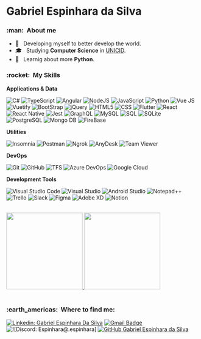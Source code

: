 # Gabriel Espinhara da Silva

<h3> :man: &nbsp;About me </h3>

- 🤔 &nbsp; Developing myself to better develop the world.
- 🎓 &nbsp; Studying **Computer Science** in <a href="https://www.unicid.edu.br/" target="_blank">UNICID</a>.
- 🌱 &nbsp; Learnig about more **Python**.

<h3> :rocket: &nbsp;My Skills </h3>

**Applications & Data**

  
  ![C#](https://img.shields.io/badge/-C%23-333333?style=flat&logo=Csharp&logoColor=9b4993)
  ![TypeScript](https://img.shields.io/badge/-TypeScript-333333?style=flat&logo=Typescript)
  ![Angular](https://img.shields.io/badge/-Angular-333333?style=flat&logo=Angular&logoColor=ff0000)
  ![NodeJS](https://img.shields.io/badge/-Node%20JS-333333?style=flat&logo=NodeDotJS)
  ![JavaScript](https://img.shields.io/badge/-JavaScript-333333?style=flat&logo=javascript)
  ![Python](https://img.shields.io/badge/-Python-333333?style=flat&logo=Python)
  ![Vue JS](https://img.shields.io/badge/-Vue%20JS-333333?style=flat&logo=vuedotjs)
  ![Vuetify](https://img.shields.io/badge/-Vuetify-333333?style=flat&logo=vuetify)
  ![BootStrap](https://img.shields.io/badge/-BootStrap-333333?style=flat&logo=BootStrap&logoColor=007396)
  ![jQuery](https://img.shields.io/badge/-jQuery-333333?style=flat&logo=jQuery&logoColor=007396)
  ![HTML5](https://img.shields.io/badge/-HTML5-333333?style=flat&logo=HTML5)
  ![CSS](https://img.shields.io/badge/-CSS-333333?style=flat&logo=CSS3&logoColor=1572B6)
  ![Flutter](https://img.shields.io/badge/-Flutter-333333?style=flat&logo=Flutter)
  ![React](https://img.shields.io/badge/-React-333333?style=flat&logo=react)
  ![React Native](https://img.shields.io/badge/-React%20Native-333333?style=flat&logo=react)
  ![Jest](https://img.shields.io/badge/-Jest-333333?style=flat&logo=jest)
  ![GraphQL](https://img.shields.io/badge/-GraphQL-333333?style=flat&logo=GraphQL)
  ![MySQL](https://img.shields.io/badge/-MySQL-333333?style=flat&logo=mysql)
  ![SQL](https://img.shields.io/badge/-SQL%20Server-333333?style=flat&logo=microsoft-sql-server)
  ![SQLite](https://img.shields.io/badge/-SQLite-333333?style=flat&logo=sqlite)
  ![PostgreSQL](https://img.shields.io/badge/-PostgreSQL-333333?style=flat&logo=postgresql)
  ![Mongo DB](https://img.shields.io/badge/-MongoDB-333333?style=flat&logo=mongodb)
  ![FireBase](https://img.shields.io/badge/-FireBase-333333?style=flat&logo=firebase)

**Utilities**

  ![Insomnia](https://img.shields.io/badge/-Insomnia-333333?style=flat&logo=insomnia)
  ![Postman](https://img.shields.io/badge/-Postman-333333?style=flat&logo=postman)
  ![Ngrok](https://img.shields.io/badge/-ngrok-333333?style=flat&logo=ngrok)
  ![AnyDesk](https://img.shields.io/badge/-AnyDesk-333333?style=flat&logo=anydesk)
  ![Team Viewer](https://img.shields.io/badge/-Team%20Viewer-333333?style=flat&logo=teamviewer)

**DevOps**

  ![Git](https://img.shields.io/badge/-Git-333333?style=flat&logo=git)
  ![GitHub](https://img.shields.io/badge/-GitHub-333333?style=flat&logo=github)
  ![TFS](https://img.shields.io/badge/-TFS-333333?style=flat&logo=tfs)
  ![Azure DevOps](https://img.shields.io/badge/-Azure%20DevOps-333333?style=flat&logo=azure-devops&logoColor=007ACC)
  ![Google Cloud](https://img.shields.io/badge/-Googgle%20Cloud-333333?style=flat&logo=google-cloud)

**Development Tools**

  ![Visual Studio Code](https://img.shields.io/badge/-Visual%20Studio%20Code-333333?style=flat&logo=visual-studio-code&logoColor=007ACC)
  ![Visual Studio](https://img.shields.io/badge/-Visual%20Studio-333333?style=flat&logo=visual-studio&logoColor=9b4993)
  ![Android Studio](https://img.shields.io/badge/-Android%20Studio-333333?style=flat&logo=Android-studio)
  ![Notepad++](https://img.shields.io/badge/-Notepad%2B%2B-333333?style=flat&logo=notepad%2B%2B)
  ![Trello](https://img.shields.io/badge/-Trello-333333?style=flat&logo=trello&logoColor=007ACC)
  ![Slack](https://img.shields.io/badge/-Slack-333333?style=flat&logo=slack)
  ![Figma](https://img.shields.io/badge/-Figma-333333?style=flat&logo=figma&logoColor=007ACC)
  ![Adobe XD](https://img.shields.io/badge/-Adobe%20XD-333333?style=flat&logo=adobe-xd&logoColor=007ACC)
  ![Notion](https://img.shields.io/badge/Notion-333333?style=flat&logo=notion&logoColor=white)

<br/>

<div>
  <a href="https://github.com/espinhara">
  <img height="200em" src="https://github-readme-stats.vercel.app/api?username=espinhara&count_private=true&theme=dracula&include_all_commits-true&count_private-true"/>
  <img height="200em" src="https://github-readme-stats.vercel.app/api/top-langs/?username=espinhara&layout-compact&langs_count-16&theme=dracula" />
  </a>
</div>

<br/>

<h3> :earth_americas: &nbsp;Where to find me: </h3> 

[![Linkedin: Gabriel Espinhara Da Silva](https://img.shields.io/badge/-Gabriel%20Espinhara-blue?style=flat-square&logo=Linkedin&logoColor=white&link=https://www.linkedin.com/in/gabriel-espinhara-da-silva/)](https://www.linkedin.com/in/gabriel-espinhara-da-silva/)
[![Gmail Badge](https://img.shields.io/badge/-gabrielespinharadasilva@gmail.com-006bed?style=flat-square&logo=Gmail&logoColor=white&link=mailto:gabrielespinharadasilva@gmail.com)](mailto:gabrielespinharadasilva@gmail.com)
![![Discord: Espinhara@.espinhara]](https://img.shields.io/badge/-Espinhara@.espinhara-gray?style=flat-square&logo=discord)
[![GitHub Gabriel Espinhara da Silva]( https://img.shields.io/github/followers/espinhara?label=follow&style=social)](https://github.com/espinhara)
